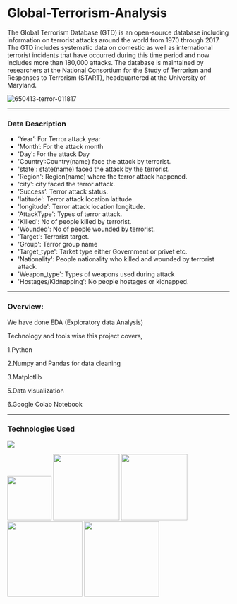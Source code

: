 # Global-Terrorism-Analysis

The Global Terrorism Database (GTD) is an open-source database including information on terrorist attacks around the world from 1970 through 2017. The GTD includes systematic data on domestic as well as international terrorist incidents that have occurred during this time period and now includes more than 180,000 attacks. The database is maintained by researchers at the National Consortium for the Study of Terrorism and Responses to Terrorism (START), headquartered at the University of Maryland.

![650413-terror-011817](https://user-images.githubusercontent.com/32620288/137513463-8ffa196e-d019-4921-a69a-6636d44d2279.jpg)

-----------------------------------------------------------------------------------------------
### Data Description

* ‘Year’: For Terror attack year
* 'Month’: For the attack month
* 'Day': For the attack Day
* 'Country’:Country(name) face the attack by terrorist.
* 'state': state(name) faced the attack by the terrorist.
* 'Region': Region(name) where the terror attack happened.
* 'city': city faced the terror attack.
* 'Success’: Terror attack status.
* 'latitude': Terror attack location latitude.
* 'longitude': Terror attack location longitude.
* 'AttackType': Types of terror attack.
* 'Killed': No of people killed by terrorist.
* 'Wounded': No of people wounded by terrorist.
* 'Target': Terrorist target.
* 'Group': Terror group name
* 'Target_type': Tarket type either Government or privet etc.
* 'Nationality': People nationality who killed and wounded by terrorist attack.
* 'Weapon_type': Types of weapons used during attack 
* 'Hostages/Kidnapping': No people hostages or kidnapped.

--------------------------------------------------------------------------------------------

### Overview:

We have done EDA (Exploratory data Analysis)

Technology and tools wise this project covers,

1.Python

2.Numpy and Pandas for data cleaning

3.Matplotlib

5.Data visualization

6.Google Colab Notebook

---------------------------------------------------------------------------------------

### Technologies Used

![](https://forthebadge.com/images/badges/made-with-python.svg)

[<img target="_blank" src="https://user-images.githubusercontent.com/32620288/139656824-54e5e72b-6617-4310-9651-b7d1d392d163.png" width=100>](https://numpy.org)    [<img target="_blank" src="https://upload.wikimedia.org/wikipedia/commons/thumb/e/ed/Pandas_logo.svg/450px-Pandas_logo.svg.png" width=150>](https://pandas.pydata.org)  [<img target="_blank" src="https://seaborn.pydata.org/_static/logo-wide-lightbg.svg" width=150>](https://seaborn.pydata.org) [<img target="_blank" src="https://matplotlib.org/_static/logo2_compressed.svg" width=170>](https://matplotlib.org)   [<img target="_blank" src="https://user-images.githubusercontent.com/32620288/137518674-f36c5ad3-3d64-4c7a-a07c-53f247750394.png" width=170>](https://colab.research.google.com/)
